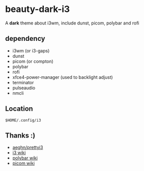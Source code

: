 # beauty-dark-i3
A **dark** theme about i3wm, include dunst, picom, polybar and rofi  

## dependency
* i3wm (or i3-gaps)
* dunst
* picom (or compton)
* polybar
* rofi
* xfce4-power-manager (used to backlight adjust)
* terminator
* pulseaudio
* nmcli

## Location
`$HOME/.config/i3`  

## Thanks :)
* [aeghn/prettyi3](https://github.com/aeghn/prettyi3)
* [i3 wiki](https://wiki.archlinux.org/index.php/I3)
* [polybar wiki](https://github.com/polybar/polybar/wiki)
* [picom wiki](https://wiki.archlinux.org/index.php/Picom)
